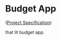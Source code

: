 # Budget App

([Project Specification](http://frontend.turing.io/projects/fire-bae.html))

that lit budget app.
